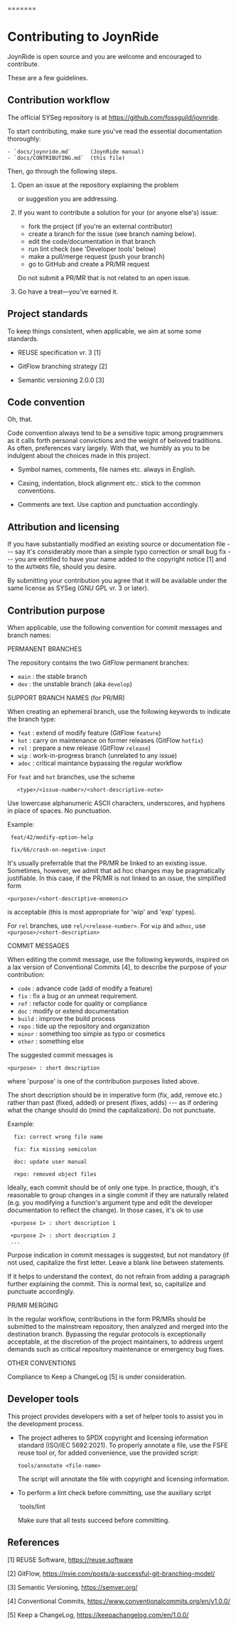=======

<!--
SPDX-FileCopyrightText: 2024 The JoynRide Authors and CCOS-USP <https://ccos.icmc.usp.br>
SPDX-FileCopyrightText: 2024 Monaco F. J. <monaco@usp.br>

SPDX-License-Identifier: GPL-3.0-or-later
-->

Contributing to JoynRide
==============================
 
 JoynRide is open source and you are welcome and encouraged to contribute.

 These are a few guidelines.

 Contribution workflow
 ------------------------------

 The official SYSeg repository is at https://github.com/fossguild/joynride.
   
 To start contributing, make sure you've read the essential documentation
 thoroughly:

    - `docs/joynride.md`      (JoynRide manual)
    - `docs/CONTRIBUTING.md`  (this file)

 Then, go through the following steps.

 1. Open an issue at the repository explaining the problem
 
    or suggestion you are addressing.

 2. If you want to contribute a solution for your (or anyone else's) issue:

    * fork the project (if you're an external contributor)
    * create a branch for the issue (see branch naming below).
    * edit the code/documentation in that branch
    * run lint check (see 'Developer tools' below)
    * make a pull/merge request (push your branch)
    * go to GitHub and create a PR/MR request

    Do not submit a PR/MR that is not related to an open issue.

 3. Go have a treat—you’ve earned it.

 Project standards
 ------------------------------

 To keep things consistent, when applicable, we aim at some some standards.

 - REUSE specification vr. 3 [1]
 
 - GitFlow branching strategy [2]

 - Semantic versioning 2.0.0 [3]

 Code convention
 ------------------------------

 Oh, that.

 Code convention always tend to be a sensitive topic among programmers as it calls
 forth personal convictions and the weight of beloved traditions. As often,
 preferences vary largely. With that, we humbly as you to be indulgent about the
 choices made in this project.
 
 * Symbol names, comments, file names etc. always in English.

 * Casing, indentation, block alignment etc.: stick to the common conventions.

 * Comments are text. Use caption and punctuation accordingly.


 Attribution and licensing
 ------------------------------

 If you have substantially modified an existing source or documentation
 file --- say it's considerably more than a simple typo correction or
 small bug fix --- you are entitled to have your name added to the copyright
 notice [1] and to the `AUTHORS` file, should you desire.

 By submitting your contribution you agree that it will be available under the
 same license as SYSeg (GNU GPL vr. 3 or later).

 Contribution purpose
 ------------------------------

 When applicable, use the following convention for commit messages and branch
 names:

 PERMANENT BRANCHES

 The repository contains the two GitFlow permanent branches:
 
 - `main`   : the stable branch 
 - `dev`    : the unstable branch (aka `develop`)

 SUPPORT BRANCH NAMES (for PR/MR)

 When creating an ephemeral branch, use the following keywords to indicate the
 branch type:

 - `feat`  : extend of modify feature (GitFlow `feature`)
 - `hot`   : carry on maintenance on former releases  (GitFlow `hotfix`)
 - `rel`   : prepare a new release (GitFlow `release`)
 - `wip`   : work-in-progress branch (unrelated to any issue)
 - `adoc`  : critical maintance bypassing the regular workflow

 For `feat` and `hot` branches, use the scheme

 ```
    <type>/<issue-number>/<short-descriptive-note>
 ```
 Use lowercase alphanumeric ASCII characters, underscores, and hyphens in
 place of spaces. No punctuation.

  Example:

 ```
  feat/42/modify-option-help

  fix/66/crash-on-negative-input

 ```
 It's usually preferrable that the PR/MR be linked to an existing issue.
 Sometimes, however, we admit that ad hoc changes may be pragmatically
 justifiable. In this case, if the PR/MR is not linked to an issue,
 the simplified form
 
  `<purpose>/<short-descriptive-mnemonic>`

 is acceptable (this is most appropriate for 'wip' and 'exp' types).

 For `rel` branches, use `rel/<release-number>`.
 For `wip` and `adhoc`, use `<purpose>/<short-description>`

 COMMIT MESSAGES

 When editing the commit message, use the following keywords, inspired on a 
 lax version of  Conventional Commits [4], to describe the purpose of your
 contribution:
 
 - `code`     :   advance code (add of modify a feature)
 - `fix`      :   fix a bug or an unmeat requirement.
 - `ref`      :   refactor code for quality or compliance
 - `doc`      :   modify or extend documentation
 - `build`    :   improve the build process
 - `repo`     :   tide up the repository and organization
 - `minor`    :   something too simple as typo or cosmetics
 - `other`    :   something else

 The suggested commit messages is

 `<purpose> : short description`

 where 'purpose' is one of the contribution purposes listed above.

 The short description should be in imperative form (fix, add, remove etc.)
 rather than past (fixed, added) or present (fixes, adds) --- as if ordering
 what the change should do (mind the capitalization). Do not punctuate.
 
Example:

 ```
   fix: correct wrong file name

   fix: fix missing semicolon

   doc: update user manual

   repo: removed object files

```
 
 Ideally, each commit should be of only one type. In practice, though,
 it's reasonable to group changes in a single commit if they are naturally
 related (e.g. you modifying a function's argument type and edit the developer
 documentation to reflect the change). In those cases, it's ok to use

 ```
  <purpose 1> : short description 1
  
  <purpose 2> : short description 2
  ...
 ```

 Purpose indication in commit messages is suggested, but not mandatory (if not
 used, capitalize the first letter. Leave a blank line between statements.
 
 If it helps to understand the context, do not refrain from adding a paragraph
 further explaining the commit. This is normal text, so, capitalize and
 punctuate accordingly.
 

 PR/MR MERGING
 
 In the regular workflow, contributions in the form PR/MRs should be submitted
 to the mainstream repository, then analyzed and merged into the destination
 branch. Bypassing the regular protocols is exceptionally acceptable, at the
 discretion of the project maintainers, to address urgent demands such as
 critical repository maintenance or emergency bug fixes.


 OTHER CONVENTIONS

 Compliance to Keep a ChangeLog [5] is under consideration.

 Developer tools
 ------------------------------

 This project provides developers with a set of helper tools to assist you
 in the development process. 

 * The project adheres to SPDX copyright and licensing information standard
   (ISO/IEC 5692:2021). To properly annotate a file, use the FSFE reuse tool
   or, for added convenience, use the provided script:

   `tools/annotate <file-name>`

   The script will annotate the file with copyright and licensing information.
   
 * To perform a lint check before committing, use the auxiliary script

   `tools/lint

   Make sure that all tests succeed before committing.

References
 ------------------------------

 [1] REUSE Software, https://reuse.software

 [2] GitFlow, https://nvie.com/posts/a-successful-git-branching-model/

 [3] Semantic Versioning, https://semver.org/

 [4] Conventional Commits, https://www.conventionalcommits.org/en/v1.0.0/

 [5] Keep a ChangeLog, https://keepachangelog.com/en/1.0.0/


